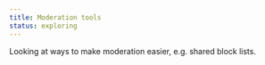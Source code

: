 ```yaml
---
title: Moderation tools
status: exploring
---
```

Looking at ways to make moderation easier, e.g. shared block lists.
